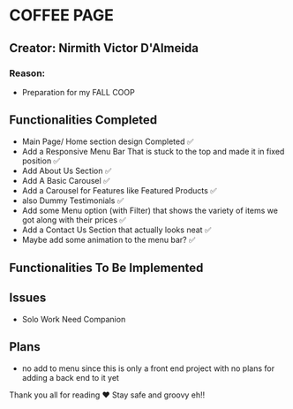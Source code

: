 # COFFEE PAGE 

## Creator: Nirmith Victor D'Almeida

### Reason:
- Preparation for my FALL COOP

## Functionalities Completed
- Main Page/ Home section design Completed ✅
- Add a Responsive Menu Bar That is stuck to the top and made it in fixed position ✅
- Add About Us Section ✅
- Add A Basic Carousel ✅
- Add a Carousel for Features like Featured Products ✅
- also Dummy Testimonials ✅
- Add some Menu option (with Filter) that shows the variety of items we got along with their prices ✅
- Add a Contact Us Section that actually looks neat ✅
- Maybe add some animation to the menu bar? ✅

## Functionalities To Be Implemented

## Issues
- Solo Work Need Companion

## Plans
- no add to menu since this is only a front end project with no plans for adding a back end to it yet 

Thank you all for reading ♥  Stay safe and groovy eh!!
